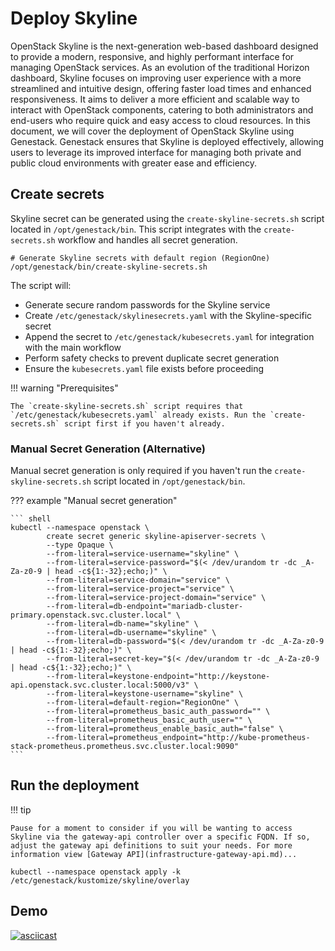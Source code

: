 # Deploy Skyline

OpenStack Skyline is the next-generation web-based dashboard designed to provide a modern, responsive, and highly performant interface for managing OpenStack services. As an evolution of the traditional Horizon dashboard, Skyline focuses on improving user experience with a more streamlined and intuitive design, offering faster load times and enhanced responsiveness. It aims to deliver a more efficient and scalable way to interact with OpenStack components, catering to both administrators and end-users who require quick and easy access to cloud resources. In this document, we will cover the deployment of OpenStack Skyline using Genestack. Genestack ensures that Skyline is deployed effectively, allowing users to leverage its improved interface for managing both private and public cloud environments with greater ease and efficiency.

## Create secrets

Skyline secret can be generated using the `create-skyline-secrets.sh` script located in `/opt/genestack/bin`. This script integrates with the `create-secrets.sh` workflow and handles all secret generation.

``` shell
# Generate Skyline secrets with default region (RegionOne)
/opt/genestack/bin/create-skyline-secrets.sh
```

The script will:

- Generate secure random passwords for the Skyline service
- Create `/etc/genestack/skylinesecrets.yaml` with the Skyline-specific secret
- Append the secret to `/etc/genestack/kubesecrets.yaml` for integration with the main workflow
- Perform safety checks to prevent duplicate secret generation
- Ensure the `kubesecrets.yaml` file exists before proceeding

!!! warning "Prerequisites"

    The `create-skyline-secrets.sh` script requires that `/etc/genestack/kubesecrets.yaml` already exists. Run the `create-secrets.sh` script first if you haven't already.


### Manual Secret Generation (Alternative)

Manual secret generation is only required if you haven't run the `create-skyline-secrets.sh` script located in `/opt/genestack/bin`.

??? example "Manual secret generation"

    ``` shell
    kubectl --namespace openstack \
            create secret generic skyline-apiserver-secrets \
            --type Opaque \
            --from-literal=service-username="skyline" \
            --from-literal=service-password="$(< /dev/urandom tr -dc _A-Za-z0-9 | head -c${1:-32};echo;)" \
            --from-literal=service-domain="service" \
            --from-literal=service-project="service" \
            --from-literal=service-project-domain="service" \
            --from-literal=db-endpoint="mariadb-cluster-primary.openstack.svc.cluster.local" \
            --from-literal=db-name="skyline" \
            --from-literal=db-username="skyline" \
            --from-literal=db-password="$(< /dev/urandom tr -dc _A-Za-z0-9 | head -c${1:-32};echo;)" \
            --from-literal=secret-key="$(< /dev/urandom tr -dc _A-Za-z0-9 | head -c${1:-32};echo;)" \
            --from-literal=keystone-endpoint="http://keystone-api.openstack.svc.cluster.local:5000/v3" \
            --from-literal=keystone-username="skyline" \
            --from-literal=default-region="RegionOne" \
            --from-literal=prometheus_basic_auth_password="" \
            --from-literal=prometheus_basic_auth_user="" \
            --from-literal=prometheus_enable_basic_auth="false" \
            --from-literal=prometheus_endpoint="http://kube-prometheus-stack-prometheus.prometheus.svc.cluster.local:9090"
    ```

## Run the deployment

!!! tip

    Pause for a moment to consider if you will be wanting to access Skyline via the gateway-api controller over a specific FQDN. If so, adjust the gateway api definitions to suit your needs. For more information view [Gateway API](infrastructure-gateway-api.md)...

``` shell
kubectl --namespace openstack apply -k /etc/genestack/kustomize/skyline/overlay
```

## Demo

[![asciicast](https://asciinema.org/a/629816.svg)](https://asciinema.org/a/629816)
